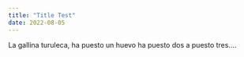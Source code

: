 ```yaml
---
title: "Title Test"
date: 2022-08-05
---
```


La gallina turuleca,
ha puesto un huevo ha puesto dos a puesto tres....
